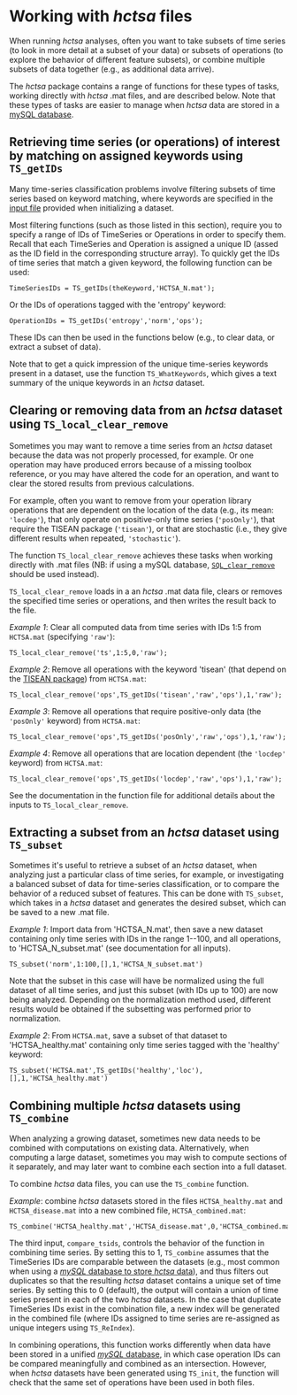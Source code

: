 # Working with *hctsa* files

When running *hctsa* analyses, often you want to take subsets of time series (to look in more detail at a subset of your data) or subsets of operations (to explore the behavior of different feature subsets), or combine multiple subsets of data together (e.g., as additional data arrive).

The *hctsa* package contains a range of functions for these types of tasks, working directly with *hctsa* .mat files, and are described below.
Note that these types of tasks are easier to manage when *hctsa* data are stored in a [mySQL database](overview_mysql_database.md).

## Retrieving time series (or operations) of interest by matching on assigned keywords using `TS_getIDs`

Many time-series classification problems involve filtering subsets of time series based on keyword matching, where keywords are specified in the [input file](input_files.md) provided when initializing a dataset.

Most filtering functions (such as those listed in this section), require you to specify a range of IDs of TimeSeries or Operations in order to specify them.
Recall that each TimeSeries and Operation is assigned a unique ID (assed as the ID field in the corresponding structure array).
To quickly get the IDs of time series that match a given keyword, the following function can be used:

    TimeSeriesIDs = TS_getIDs(theKeyword,'HCTSA_N.mat');

Or the IDs of operations tagged with the 'entropy' keyword:

    OperationIDs = TS_getIDs('entropy','norm','ops');

These IDs can then be used in the functions below (e.g., to clear data, or extract a subset of data).

Note that to get a quick impression of the unique time-series keywords present in a dataset, use the function `TS_WhatKeywords`, which gives a text summary of the unique keywords in an *hctsa* dataset.

## Clearing or removing data from an *hctsa* dataset using `TS_local_clear_remove`

Sometimes you may want to remove a time series from an *hctsa* dataset because the data was not properly processed, for example.
Or one operation may have produced errors because of a missing toolbox reference, or you may have altered the code for an operation, and want to clear the stored results from previous calculations.

For example, often you want to remove from your operation library operations that are dependent on the location of the data (e.g., its mean: `'locdep'`), that only operate on positive-only time series (`'posOnly'`), that require the TISEAN package (`'tisean'`), or that are stochastic (i.e., they give different results when repeated, `'stochastic'`).

The function `TS_local_clear_remove` achieves these tasks when working directly with .mat files (NB: if using a mySQL database, [`SQL_clear_remove`](clearing_or_removing_data.md) should be used instead).

`TS_local_clear_remove` loads in a an *hctsa* .mat data file, clears or removes the specified time series or operations, and then writes the result back to the file.

*Example 1*: Clear all computed data from time series with IDs 1:5 from `HCTSA.mat` (specifying `'raw'`):

    TS_local_clear_remove('ts',1:5,0,'raw');

*Example 2*: Remove all operations with the keyword 'tisean' (that depend on the [TISEAN package](http://www.mpipks-dresden.mpg.de/~tisean/Tisean_3.0.1/index.html)) from `HCTSA.mat`:

    TS_local_clear_remove('ops',TS_getIDs('tisean','raw','ops'),1,'raw');

*Example 3*: Remove all operations that require positive-only data (the `'posOnly'` keyword) from `HCTSA.mat`:

    TS_local_clear_remove('ops',TS_getIDs('posOnly','raw','ops'),1,'raw');

*Example 4*: Remove all operations that are location dependent (the `'locdep'` keyword) from `HCTSA.mat`:

    TS_local_clear_remove('ops',TS_getIDs('locdep','raw','ops'),1,'raw');

See the documentation in the function file for additional details about the inputs to `TS_local_clear_remove`.

## Extracting a subset from an *hctsa* dataset using `TS_subset`

Sometimes it's useful to retrieve a subset of an *hctsa* dataset, when analyzing just a particular class of time series, for example, or investigating a balanced subset of data for time-series classification, or to compare the behavior of a reduced subset of features.
This can be done with `TS_subset`, which takes in a *hctsa* dataset and generates the desired subset, which can be saved to a new .mat file.

*Example 1*: Import data from 'HCTSA_N.mat', then save a new dataset containing only time series with IDs in the range 1--100, and all operations, to 'HCTSA_N_subset.mat' (see documentation for all inputs).

    TS_subset('norm',1:100,[],1,'HCTSA_N_subset.mat')

Note that the subset in this case will have be normalized using the full dataset of all time series, and just this subset (with IDs up to 100) are now being analyzed.
Depending on the normalization method used, different results would be obtained if the subsetting was performed prior to normalization.

*Example 2*: From `HCTSA.mat`, save a subset of that dataset to 'HCTSA_healthy.mat' containing only time series tagged with the 'healthy' keyword:

    TS_subset('HCTSA.mat',TS_getIDs('healthy','loc'),[],1,'HCTSA_healthy.mat')

## Combining multiple *hctsa* datasets using `TS_combine`

When analyzing a growing dataset, sometimes new data needs to be combined with computations on existing data.
Alternatively, when computing a large dataset, sometimes you may wish to compute sections of it separately, and may later want to combine each section into a full dataset.

To combine *hctsa* data files, you can use the `TS_combine` function.

*Example*: combine *hctsa* datasets stored in the files `HCTSA_healthy.mat` and `HCTSA_disease.mat` into a new combined file, `HCTSA_combined.mat`:

    TS_combine('HCTSA_healthy.mat','HCTSA_disease.mat',0,'HCTSA_combined.mat')

The third input, `compare_tsids`, controls the behavior of the function in combining time series.
By setting this to 1, `TS_combine` assumes that the TimeSeries IDs are comparable between the datasets (e.g., most common when using a [*mySQL* database to store *hctsa* data](overview_mysql_database.md)), and thus filters out duplicates so that the resulting *hctsa* dataset contains a unique set of time series.
By setting this to 0 (default), the output will contain a union of time series present in each of the two *hctsa* datasets.
In the case that duplicate TimeSeries IDs exist in the combination file, a new index will be generated in the combined file (where IDs assigned to time series are re-assigned as unique integers using `TS_ReIndex`).

In combining operations, this function works differently when data have been stored in a unified [*mySQL* database](overview_mysql_database.md), in which case operation IDs can be compared meaningfully and combined as an intersection.
However, when *hctsa* datasets have been generated using `TS_init`, the function will check that the same set of operations have been used in both files.
